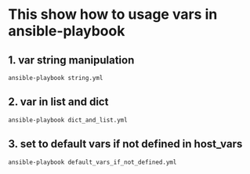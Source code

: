 # This show how to usage vars in ansible-playbook


## 1. var string manipulation
```
ansible-playbook string.yml 
```

## 2. var in list and dict
```
ansible-playbook dict_and_list.yml 
``` 
## 3. set to default vars if not defined in host_vars
```
ansible-playbook default_vars_if_not_defined.yml 
``` 
